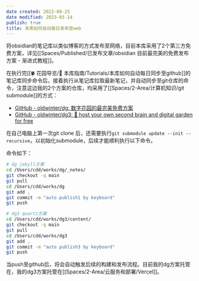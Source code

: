 ```yaml
---
date created: 2022-08-25
date modified: 2023-03-14
publish: true
title: 本库如何自动每日发布至web
---
```

将obsidian的笔记库以类似博客的方式发布至网络，目前本库采用了2个第三方免费方案，详见[[Spaces/Published/已发布文章/obsidian 目前最完美的免费发布方案 - 渐进式教程]]。

在执行完[[🍀 花园导览/🧰 本库指南/Tutorials/本库如何自动每日同步至github]]的笔记库同步命令后，接着执行从笔记库拉取最新笔记，并自动同步至git仓库的命令，注意这边我的2个方案的仓库，均采用了[[Spaces/2-Area/计算机知识/git submodule]]的方式：

- [GitHub - oldwinter/dg: 数字花园的最完美免费方案](https://github.com/oldwinter/dg)
- [GitHub - oldwinter/dg3: 🌱 host your own second brain and digital garden for free](https://github.com/oldwinter/dg3)

在自己电脑上第一次git clone 后，还需要执行`git submodule update --init --recursive`，以初始化submodule，后续才能顺利执行以下命令。

命令如下：

```zsh
# dg jekyll方案
cd /Users/cdd/works/dg/_notes/
git checkout -q main
git pull 
cd /Users/cdd/works/dg
git add .
git commit -m "auto publish1 by keyboard"
git push

# dg3 quartz方案
cd /Users/cdd/works/dg3/content/
git checkout -q main
git pull
cd /Users/cdd/works/dg3
git add .
git commit -m "auto publish3 by keyboard"
git push
```

当push至github后，将会自动触发后续的构建和发布流程。目前我的dg方案托管在，我的dg3方案托管在[[Spaces/2-Area/云服务和部署/Vercel]]。